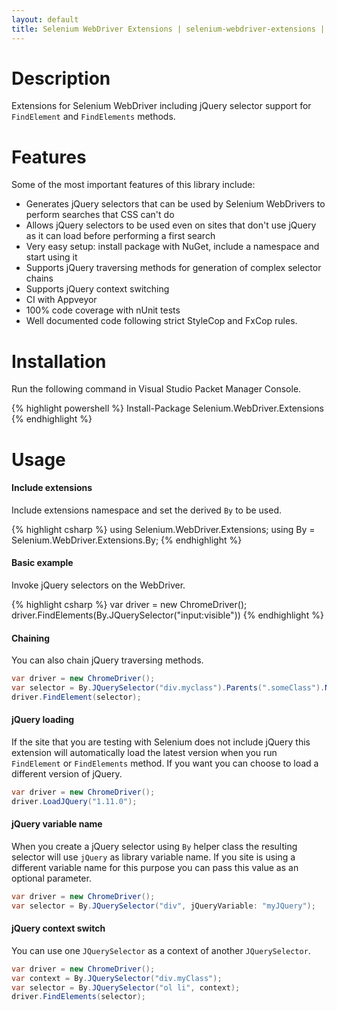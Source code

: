 ```yaml
---
layout: default
title: Selenium WebDriver Extensions | selenium-webdriver-extensions | RaYell's GitHub
---
```


# Description
Extensions for Selenium WebDriver including jQuery selector support for `FindElement` and `FindElements` methods.

# Features
Some of the most important features of this library include:
* Generates jQuery selectors that can be used by Selenium WebDrivers to perform searches that CSS can't do
* Allows jQuery selectors to be used even on sites that don't use jQuery as it can load before performing a first search
* Very easy setup: install package with NuGet, include a namespace and start using it
* Supports jQuery traversing methods for generation of complex selector chains
* Supports jQuery context switching
* CI with Appveyor
* 100% code coverage with nUnit tests
* Well documented code following strict StyleCop and FxCop rules.

# Installation
Run the following command in Visual Studio Packet Manager Console.

{% highlight powershell %}
Install-Package Selenium.WebDriver.Extensions
{% endhighlight %}

# Usage

#### Include extensions
Include extensions namespace and set the derived `By` to be used.

{% highlight csharp %}
using Selenium.WebDriver.Extensions;
using By = Selenium.WebDriver.Extensions.By;
{% endhighlight %}

#### Basic example
Invoke jQuery selectors on the WebDriver.

{% highlight csharp %}
var driver = new ChromeDriver();
driver.FindElements(By.JQuerySelector("input:visible"))
{% endhighlight %}

#### Chaining
You can also chain jQuery traversing methods.
```csharp
var driver = new ChromeDriver();
var selector = By.JQuerySelector("div.myclass").Parents(".someClass").NextAll();
driver.FindElement(selector);
```

#### jQuery loading
If the site that you are testing with Selenium does not include jQuery this extension will automatically load the latest version when you run `FindElement` or `FindElements` method. If you want you can choose to load a different version of jQuery.

```csharp
var driver = new ChromeDriver();
driver.LoadJQuery("1.11.0");
```

#### jQuery variable name
When you create a jQuery selector using `By` helper class the resulting selector will use `jQuery` as library variable name. If you site is using a different variable name for this purpose you can pass this value as an optional parameter.

```csharp
var driver = new ChromeDriver();
var selector = By.JQuerySelector("div", jQueryVariable: "myJQuery");
```

#### jQuery context switch
You can use one `JQuerySelector` as a context of another `JQuerySelector`.

```csharp
var driver = new ChromeDriver();
var context = By.JQuerySelector("div.myClass");
var selector = By.JQuerySelector("ol li", context);
driver.FindElements(selector);
```
